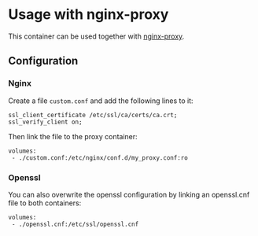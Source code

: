# Usage with nginx-proxy
This container can be used together with [nginx-proxy](https://github.com/nginx-proxy/nginx-proxy).

## Configuration

### Nginx

Create a file ```custom.conf``` and add the following lines to it:


```
ssl_client_certificate /etc/ssl/ca/certs/ca.crt;
ssl_verify_client on;
```

Then link the file to the proxy container:

```
volumes:
 - ./custom.conf:/etc/nginx/conf.d/my_proxy.conf:ro
```

### Openssl
You can also overwrite the openssl configuration by linking an openssl.cnf file to both containers:

```
volumes:
 - ./openssl.cnf:/etc/ssl/openssl.cnf
```
